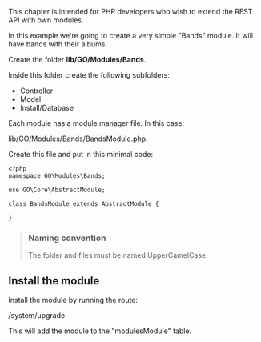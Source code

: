 This chapter is intended for PHP developers who wish to extend the REST API with
own modules.

In this example we're going to create a very simple "Bands" module. It will have bands with their albums.

Create the folder **lib/GO/Modules/Bands**.

Inside this folder create the following subfolders:

- Controller
- Model
- Install/Database

Each module has a module manager file. In this case:

lib/GO/Modules/Bands/BandsModule.php.

Create this file and put in this minimal code:


``````````````````````````````````````````````
<?php
namespace GO\Modules\Bands;

use GO\Core\AbstractModule;

class BandsModule extends AbstractModule {
	
}
``````````````````````````````````````````````

> ### Naming convention
> The folder and files must be named UpperCamelCase.

## Install the module

Install the module by running the route:

/system/upgrade

This will add the module to the "modulesModule" table.